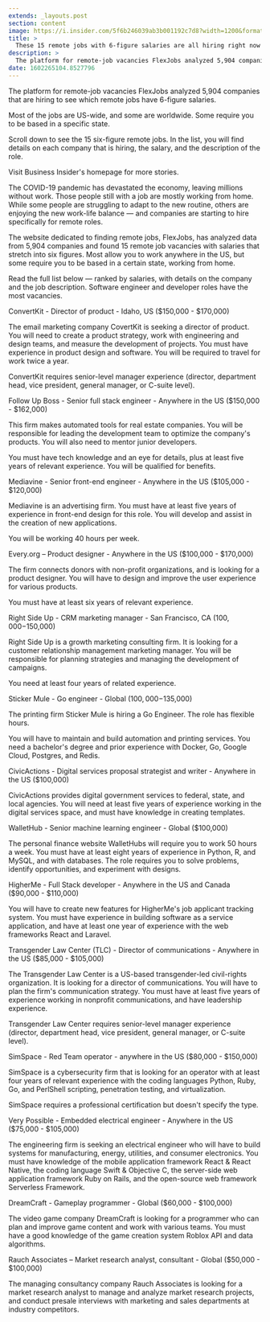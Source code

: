 ```yaml
--- 
extends: _layouts.post 
section: content 
image: https://i.insider.com/5f6b246039ab3b001192c7d8?width=1200&format=jpeg 
title: > 
  These 15 remote jobs with 6-figure salaries are all hiring right now 
description: > 
  The platform for remote-job vacancies FlexJobs analyzed 5,904 companies that are hiring to see which remote jobs have 6-figure salaries.The website dedicated to finding remote jobs, FlexJobs, has analyzed data from 5,904 companies and found 15 remote job vacancies with salaries that stretch into six figures.ConvertKit requires senior-level manager experience (director, department head, vice president, general manager, or C-suite level).You must have at least five years of experience working in nonprofit communications, and have leadership experience.Transgender Law Center requires senior-level manager experience (director, department head, vice president, general manager, or C-suite level). 
date: 1602265104.8527796 
--- 
```

The platform for remote-job vacancies FlexJobs analyzed 5,904 companies that are hiring to see which remote jobs have 6-figure salaries.

Most of the jobs are US-wide, and some are worldwide. Some require you to be based in a specific state.

Scroll down to see the 15 six-figure remote jobs. In the list, you will find details on each company that is hiring, the salary, and the description of the role.

Visit Business Insider's homepage for more stories.

The COVID-19 pandemic has devastated the economy, leaving millions without work. Those people still with a job are mostly working from home. While some people are struggling to adapt to the new routine, others are enjoying the new work-life balance — and companies are starting to hire specifically for remote roles.

The website dedicated to finding remote jobs, FlexJobs, has analyzed data from 5,904 companies and found 15 remote job vacancies with salaries that stretch into six figures. Most allow you to work anywhere in the US, but some require you to be based in a certain state, working from home.

Read the full list below — ranked by salaries, with details on the company and the job description. Software engineer and developer roles have the most vacancies.

ConvertKit - Director of product - Idaho, US ($150,000 - $170,000)

The email marketing company CovertKit is seeking a director of product. You will need to create a product strategy, work with engineering and design teams, and measure the development of projects. You must have experience in product design and software. You will be required to travel for work twice a year.

ConvertKit requires senior-level manager experience (director, department head, vice president, general manager, or C-suite level).

Follow Up Boss - Senior full stack engineer - Anywhere in the US ($150,000 - $162,000)

This firm makes automated tools for real estate companies. You will be responsible for leading the development team to optimize the company's products. You will also need to mentor junior developers.

You must have tech knowledge and an eye for details, plus at least five years of relevant experience. You will be qualified for benefits.

Mediavine - Senior front-end engineer - Anywhere in the US ($105,000 - $120,000)

Mediavine is an advertising firm. You must have at least five years of experience in front-end design for this role. You will develop and assist in the creation of new applications.

You will be working 40 hours per week.

Every.org – Product designer - Anywhere in the US ($100,000 - $170,000)

The firm connects donors with non-profit organizations, and is looking for a product designer. You will have to design and improve the user experience for various products.

You must have at least six years of relevant experience.

Right Side Up - CRM marketing manager - San Francisco, CA ($100,000-$150,000)

Right Side Up is a growth marketing consulting firm. It is looking for a customer relationship management marketing manager. You will be responsible for planning strategies and managing the development of campaigns.

You need at least four years of related experience.

Sticker Mule - Go engineer - Global ($100,000-$135,000)

The printing firm Sticker Mule is hiring a Go Engineer. The role has flexible hours.

You will have to maintain and build automation and printing services. You need a bachelor's degree and prior experience with Docker, Go, Google Cloud, Postgres, and Redis.

CivicActions - Digital services proposal strategist and writer - Anywhere in the US ($100,000)

CivicActions provides digital government services to federal, state, and local agencies. You will need at least five years of experience working in the digital services space, and must have knowledge in creating templates.

WalletHub - Senior machine learning engineer - Global ($100,000)

The personal finance website WalletHubs will require you to work 50 hours a week. You must have at least eight years of experience in Python, R, and MySQL, and with databases. The role requires you to solve problems, identify opportunities, and experiment with designs.

HigherMe - Full Stack developer - Anywhere in the US and Canada ($90,000 - $110,000)

You will have to create new features for HigherMe's job applicant tracking system. You must have experience in building software as a service application, and have at least one year of experience with the web frameworks React and Laravel.

Transgender Law Center (TLC) - Director of communications - Anywhere in the US ($85,000 - $105,000)

The Transgender Law Center is a US-based transgender-led civil-rights organization. It is looking for a director of communications. You will have to plan the firm's communication strategy. You must have at least five years of experience working in nonprofit communications, and have leadership experience.

Transgender Law Center requires senior-level manager experience (director, department head, vice president, general manager, or C-suite level).

SimSpace - Red Team operator - anywhere in the US ($80,000 - $150,000)

SimSpace is a cybersecurity firm that is looking for an operator with at least four years of relevant experience with the coding languages Python, Ruby, Go, and PerlShell scripting, penetration testing, and virtualization.

SimSpace requires a professional certification but doesn't specify the type.

Very Possible - Embedded electrical engineer - Anywhere in the US ($75,000 - $105,000)

The engineering firm is seeking an electrical engineer who will have to build systems for manufacturing, energy, utilities, and consumer electronics. You must have knowledge of the mobile application framework React & React Native, the coding language Swift & Objective C, the server-side web application framework Ruby on Rails, and the open-source web framework Serverless Framework.

DreamCraft - Gameplay programmer - Global ($60,000 - $100,000)

The video game company DreamCraft is looking for a programmer who can plan and improve game content and work with various teams. You must have a good knowledge of the game creation system Roblox API and data algorithms.

Rauch Associates – Market research analyst, consultant - Global ($50,000 - $100,000)

The managing consultancy company Rauch Associates is looking for a market research analyst to manage and analyze market research projects, and conduct presale interviews with marketing and sales departments at industry competitors.
